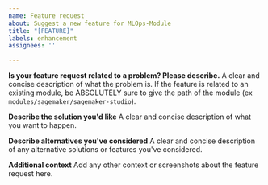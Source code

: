 ```yaml
---
name: Feature request
about: Suggest a new feature for MLOps-Module
title: "[FEATURE]"
labels: enhancement
assignees: ''

---
```


**Is your feature request related to a problem? Please describe.**
A clear and concise description of what the problem is.  If the feature is related to an existing module,
be ABSOLUTELY sure to give the path of the module (ex `modules/sagemaker/sagemaker-studio`).

**Describe the solution you'd like**
A clear and concise description of what you want to happen.

**Describe alternatives you've considered**
A clear and concise description of any alternative solutions or features you've considered.

**Additional context**
Add any other context or screenshots about the feature request here.

